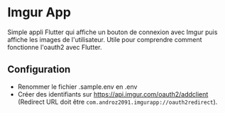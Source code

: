 # Imgur App

Simple appli Flutter qui affiche un bouton de connexion avec Imgur puis affiche les images de l'utilisateur. Utile pour comprendre comment fonctionne l'oauth2 avec Flutter.

## Configuration

* Renommer le fichier .sample.env en .env
* Créer des identifiants sur https://api.imgur.com/oauth2/addclient (Redirect URL doit être `com.androz2091.imgurapp://oauth2redirect`).
